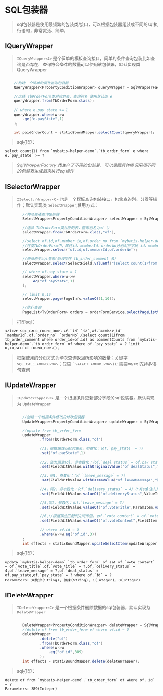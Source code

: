 # SQL包装器
> sql包装器是使用最频繁的包装类/接口，可以根据包装器组装成不同的sql执行语句，非常灵活、简单。
## IQueryWrapper
> `IQueryWrapper<C>` 是个简单的模板查询接口，简单的条件查询包装比如查询是否存在、查询符合条件的数量可以使用该包装器，默认实现类QueryWrapper
```java

    //构建一个简单的属性查询包装器
    QueryWrapper<PropertyConditionWrapper> queryWrapper = SqlWrapperFactory.prop4Query();
    
    //选择 TbOrderForm类对应的表，查询别名 使用默认值 e
    queryWrapper.from(TbOrderForm.class);
    
    // where e.pay_state >= 1
    queryWrapper.where(w->w
        .ge("e.payState",1)
    );

    int paidOrderCount = staticBoundMapper.selectCount(queryWrapper);
```
> sql打印：
```mysql
select count(1) from `mybatis-helper-demo`.`tb_order_form` e where e.`pay_state` >= ?
```
> _SqlWrapperFactory 类生产了不同的包装器，可以根据具体情况采用不同的包装器生成器来执行sql操作_
## ISelectorWrapper
> `ISelectorWrapper<C>` 也是一个模板查询包装接口，包含查询列、分页等操作；默认实现类 `SelectWrapper`,使用方式：
```java
        //构建普通查询包装器
        SelectWrapper<PropertyConditionWrapper> selectWrapper = SqlWrapperFactory.prop4Select();

        //选择 TbOrderForm类对应的表，查询别名为of（）
        selectWrapper.from(TbOrderForm.class,"of");

        //select of.id,of.member_id,of.order_no from `mybatis-helper-demo`.`tb_order_form`;
        //在类TbOrderForm中，属性id、memberId、orderNo分别对应字段 id、member_id、order_no（类的属性注解@Column）
        selectWrapper.select("of.id,of.memberId,of.orderNo");

        //使用原生sql查询(假设存在 tb_order_comment 表)
        selectWrapper.select(SelectField.valueOf("(select count(1)from tb_order_comment where order_id=of.id) as commentCounts",true));

        // where of.pay_state = 1
        selectWrapper.where(w->w
            .eq("of.payState",1)
        );

        // limit 0,10
        selectWrapper.page(PageInfo.valueOf(1,10));

        //执行查询
        PageList<TvOrderForm> orders = orderFormService.selectPageListV(selectWrapper);
```
> 打印sql：
```mysql
select SQL_CALC_FOUND_ROWS of.`id` `id`,of.`member_id` `memberId`,of.`order_no` `orderNo`,(select count(1)from tb_order_comment where order_id=of.id) as commentCounts from `mybatis-helper-demo`.`tb_order_form` of where of.`pay_state` = ? limit 0,10;SELECT FOUND_ROWS();
```
> 框架使用的分页方式为单次查询返回所影响的数量；关键字`SQL_CALC_FOUND_ROWS`；短语：`SELECT FOUND_ROWS()`; 需要mysql支持多语句查询
## IUpdateWrapper
> `IUpdateWrapper<C>` 是一个根据条件更新部分字段的sql包装器，默认实现为 `UpdateWrapper`
```java

        //创建一个根据条件修改的修改包装器
        UpdateWrapper<PropertyConditionWrapper> updateWrapper = SqlWrapperFactory.prop4Update();

        //update from tb_order_form
        updateWrapper
                .from(TbOrderForm.class,"of")
                
                //1，根据属性匹配列更新，参数化：（of.`pay_state` = ?）
                .set("of.payState",1)
                
                //2，值为原生sql，非参数化：（of.`deal_status` = of.pay_state）（*有sql注入风险）
                .set(FieldWithValue.withOriginalValue("of.dealStatus","of.pay_state"))
                
                //3，同1，参数化：（of.`leave_message` = ?）
                .set(FieldWithValue.withParamValue("of.leaveMessage","微辣"))
                
                //4，同2，非参数化：（of.`delivery_status` = 4）（*有sql注入风险）
                .set(FieldWithValue.valueOf("of.deliveryStatus",ValueItem.valueOf(4)))
                
                //5,同1，参数化：（of.`leave_message` = ?）
                .set(FieldWithValue.valueOf("of.voteTitle",ParamItem.valueOf("大梅沙")))
                
                //6,//根据属性匹配列之间传值，（of.`vote_content` = of.`vote_title`）
                .set(FieldWithValue.valueOf("of.voteContent",FieldItem.valueOf("of.voteTitle")))
                
                // where of.id = 3
                .where(w->w.eq("of.id",3))
        ;
        int effects = staticBoundMapper.updateSelectItem(updateWrapper);
```
> sql打印：
```mysql
update `mybatis-helper-demo`.`tb_order_form` of set of.`vote_content` = of.`vote_title`,of.`vote_title` = ?,of.`delivery_status` = 4,of.`leave_message` = ?,of.`deal_status` = of.pay_state,of.`pay_state` = ? where of.`id` = ?
Parameters: 大梅沙(String), 微辣(String), 1(Integer), 3(Integer)
```
## IDeleteWrapper
> `IDeleteWrapper<C>` 是一个根据条件删除数据的sql包装器，默认实现为 `DeleteWrapper`
```java

        DeleteWrapper<PropertyConditionWrapper> deleteWrapper = SqlWrapperFactory.prop4Delete();
        //delete of from tb_order_form of where of.id = 3
        deleteWrapper
                .delete("of")
                .from(TbOrderForm.class,"of")
                .where(w->w
                    .eq("of.id",389)
                );
        int effects = staticBoundMapper.delete(deleteWrapper);
```
> sql打印：
```mysql
delete of from `mybatis-helper-demo`.`tb_order_form` of where of.`id` = ?
Parameters: 389(Integer)
```